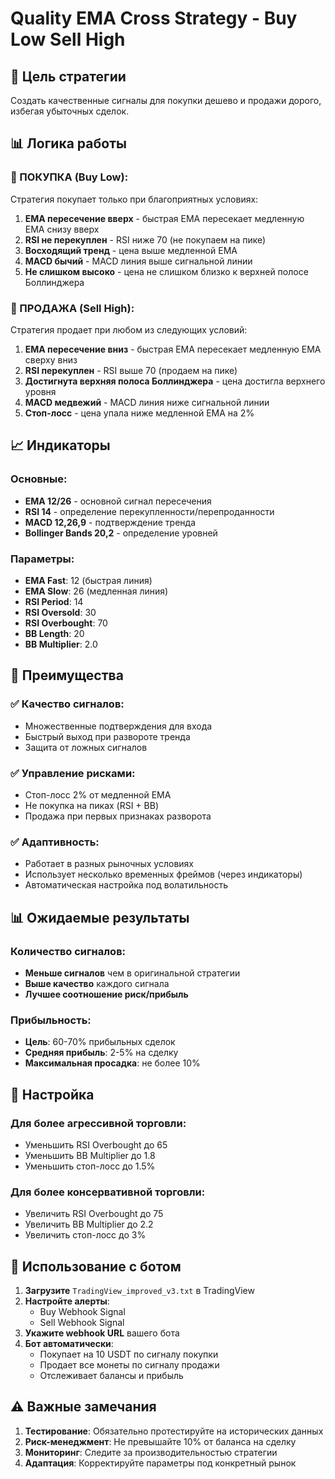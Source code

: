 # Quality EMA Cross Strategy - Buy Low Sell High

## 🎯 Цель стратегии

Создать качественные сигналы для покупки дешево и продажи дорого, избегая убыточных сделок.

## 📊 Логика работы

### 🔵 ПОКУПКА (Buy Low):
Стратегия покупает только при благоприятных условиях:

1. **EMA пересечение вверх** - быстрая EMA пересекает медленную EMA снизу вверх
2. **RSI не перекуплен** - RSI ниже 70 (не покупаем на пике)
3. **Восходящий тренд** - цена выше медленной EMA
4. **MACD бычий** - MACD линия выше сигнальной линии
5. **Не слишком высоко** - цена не слишком близко к верхней полосе Боллинджера

### 🔴 ПРОДАЖА (Sell High):
Стратегия продает при любом из следующих условий:

1. **EMA пересечение вниз** - быстрая EMA пересекает медленную EMA сверху вниз
2. **RSI перекуплен** - RSI выше 70 (продаем на пике)
3. **Достигнута верхняя полоса Боллинджера** - цена достигла верхнего уровня
4. **MACD медвежий** - MACD линия ниже сигнальной линии
5. **Стоп-лосс** - цена упала ниже медленной EMA на 2%

## 📈 Индикаторы

### Основные:
- **EMA 12/26** - основной сигнал пересечения
- **RSI 14** - определение перекупленности/перепроданности
- **MACD 12,26,9** - подтверждение тренда
- **Bollinger Bands 20,2** - определение уровней

### Параметры:
- **EMA Fast**: 12 (быстрая линия)
- **EMA Slow**: 26 (медленная линия)
- **RSI Period**: 14
- **RSI Oversold**: 30
- **RSI Overbought**: 70
- **BB Length**: 20
- **BB Multiplier**: 2.0

## 🎯 Преимущества

### ✅ Качество сигналов:
- Множественные подтверждения для входа
- Быстрый выход при развороте тренда
- Защита от ложных сигналов

### ✅ Управление рисками:
- Стоп-лосс 2% от медленной EMA
- Не покупка на пиках (RSI + BB)
- Продажа при первых признаках разворота

### ✅ Адаптивность:
- Работает в разных рыночных условиях
- Использует несколько временных фреймов (через индикаторы)
- Автоматическая настройка под волатильность

## 📊 Ожидаемые результаты

### Количество сигналов:
- **Меньше сигналов** чем в оригинальной стратегии
- **Выше качество** каждого сигнала
- **Лучшее соотношение риск/прибыль**

### Прибыльность:
- **Цель**: 60-70% прибыльных сделок
- **Средняя прибыль**: 2-5% на сделку
- **Максимальная просадка**: не более 10%

## 🔧 Настройка

### Для более агрессивной торговли:
- Уменьшить RSI Overbought до 65
- Уменьшить BB Multiplier до 1.8
- Уменьшить стоп-лосс до 1.5%

### Для более консервативной торговли:
- Увеличить RSI Overbought до 75
- Увеличить BB Multiplier до 2.2
- Увеличить стоп-лосс до 3%

## 📱 Использование с ботом

1. **Загрузите** `TradingView_improved_v3.txt` в TradingView
2. **Настройте алерты**:
   - Buy Webhook Signal
   - Sell Webhook Signal
3. **Укажите webhook URL** вашего бота
4. **Бот автоматически**:
   - Покупает на 10 USDT по сигналу покупки
   - Продает все монеты по сигналу продажи
   - Отслеживает балансы и прибыль

## ⚠️ Важные замечания

1. **Тестирование**: Обязательно протестируйте на исторических данных
2. **Риск-менеджмент**: Не превышайте 10% от баланса на сделку
3. **Мониторинг**: Следите за производительностью стратегии
4. **Адаптация**: Корректируйте параметры под конкретный рынок
